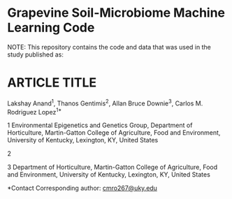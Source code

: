 # Grapevine Soil-Microbiome Machine Learning Code

NOTE: This repository contains the code and data that was used in the study published as: 

# ARTICLE TITLE

Lakshay Anand<sup>1</sup>, Thanos Gentimis<sup>2</sup>, Allan Bruce Downie<sup>3</sup>, Carlos M. Rodriguez Lopez<sup>1*</sup>

1 Environmental Epigenetics and Genetics Group, Department of Horticulture, Martin-Gatton College of Agriculture, Food and Environment, University of Kentucky, Lexington, KY, United States

2

3 Department of Horticulture, Martin-Gatton College of Agriculture, Food and Environment, University of Kentucky, Lexington, KY, United States

*Contact Corresponding author: cmro267@uky.edu

